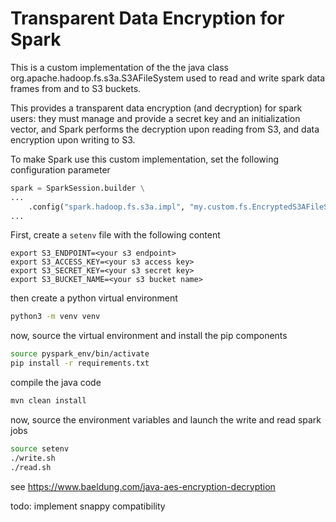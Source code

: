 # Transparent Data Encryption for Spark

This is a custom implementation of the the java class org.apache.hadoop.fs.s3a.S3AFileSystem 
used to read and write spark data frames from and to S3 buckets.

This provides a transparent data encryption (and decryption) for spark users: they must manage and provide a secret key and an initialization vector, and Spark performs the decryption upon reading from S3, and data encryption upon writing to S3. 

To make Spark use this custom implementation, set the following configuration parameter
```python
spark = SparkSession.builder \
...
    .config("spark.hadoop.fs.s3a.impl", "my.custom.fs.EncryptedS3AFileSystem") \
...
```

First, create a ```setenv``` file with the following content

```shell
export S3_ENDPOINT=<your s3 endpoint>
export S3_ACCESS_KEY=<your s3 access key>
export S3_SECRET_KEY=<your s3 secret key>
export S3_BUCKET_NAME=<your s3 bucket name>
```

then create a python virtual environment
```bash
python3 -m venv venv
```

now, source the virtual environment and install the pip components

```bash
source pyspark_env/bin/activate
pip install -r requirements.txt
```

compile the java code
```bash
mvn clean install
```

now, source the environment variables and launch the write and read spark jobs

```bash
source setenv
./write.sh
./read.sh
```

see https://www.baeldung.com/java-aes-encryption-decryption

todo: implement snappy compatibility
